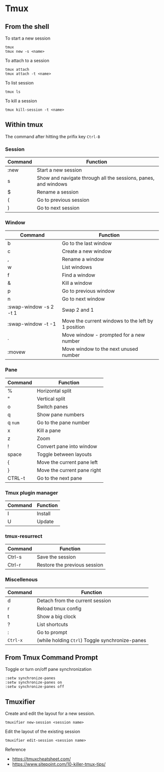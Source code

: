 # Tmux

## From the shell
To start a new session
```
tmux
tmux new -s <name>
```
To attach to a session
```
tmux attach
tmux attach -t <name>
```
To list session
```
tmux ls
```
To kill a session
```  
tmux kill-session -t <name>
```

## Within tmux
The command after hitting the prifix key `Ctrl-B`

### Session
| Command | Function |
|---------|----------|
|:new<CR>|Start a new session|
|s|Show and navigate through all the sessions, panes, and windows|
|$|Rename a session|
|(|Go to previous session|
|)|Go to next session|

### Window
| Command | Function |
|---------|----------|
|b|Go to the last window|:w
|c|Create a new window|
|,|Rename a window|
|w|List windows|
|f|Find a window|
|&|Kill a window|
|p|Go to previous window|
|n|Go to next window|
|:swap-window -s 2 -t 1|Swap 2 and 1|
|:swap-window -t -1|Move the current windows to the left by 1 position|
|.|Move window - prompted for a new number|
|:movew<CR>|Move window to the next unused number|

### Pane
| Command | Function |
|---------|----------|
|%|Horizontal split|
|"|Vertical split|
|o|Switch panes|
|q|Show pane numbers|
|q `num`|Go to the pane number|
|x|Kill a pane|
|z|Zoom|
|!|Convert pane into window|
|space|Toggle between layouts|
|{|Move the current pane left|
|}|Move the current pane right|
|CTRL-t|Go to the next pane|

### Tmux plugin manager
| Command | Function |
|---------|----------|
|I|Install|
|U|Update|

### tmux-resurrect
| Command | Function |
|---------|----------|
|Ctrl-s|Save the session|
|Ctrl-r|Restore the previous session|

### Miscellenous
| Command | Function |
|---------|----------|
|d|Detach from the current session|
|r|Reload tmux config|
|t|Show a big clock|
|?|List shortcuts|
|:|Go to prompt|
|`Ctrl-x`|(while holding `Ctrl`) Toggle synchronize-panes|

## From Tmux Command Prompt
Toggle or turn on/off pane synchronization
```
:setw synchronize-panes
:setw synchronize-panes on
:setw synchronize-panes off
```

## Tmuxifier
Create and edit the layout for a new session.
```
tmuxifier new-session <session name>
```
Edit the layout of the existing session
```
tmuxifier edit-session <session name>
```
Reference
- https://tmuxcheatsheet.com/
- https://www.sitepoint.com/10-killer-tmux-tips/
